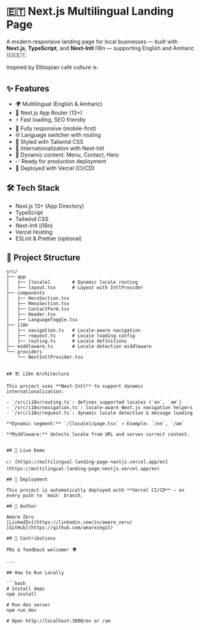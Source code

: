 # 🇪🇹 Next.js Multilingual Landing Page

A modern responsive landing page for local businesses — built with **Next.js**, **TypeScript**, and **Next-Intl** i18n — supporting English and Amharic 🇺🇸🇪🇹.

Inspired by Ethiopian café culture ☕️.

## ✨ Features

- 🌍 Multilingual (English & Amharic)
- 🚀 Next.js App Router (13+)
- ⚡ Fast loading, SEO friendly
- 📱 Fully responsive (mobile-first)
- 🌐 Language switcher with routing
- 🎨 Styled with Tailwind CSS
- 🔑 Internationalization with Next-Intl
- 📝 Dynamic content: Menu, Contact, Hero
- ✅ Ready for production deployment
- 🔄 Deployed with Vercel (CI/CD)

## 🛠️ Tech Stack

- Next.js 13+ (App Directory)
- TypeScript
- Tailwind CSS
- Next-Intl (i18n)
- Vercel Hosting
- ESLint & Prettier (optional)

## 📁 Project Structure

```text
src/
├── app
│   ├── [locale]        # Dynamic locale routing
│   ├── layout.tsx      # Layout with IntlProvider
├── components
│   ├── HeroSection.tsx
│   ├── MenuSection.tsx
│   ├── ContactForm.tsx
│   ├── Header.tsx
│   ├── LanguageToggle.tsx
├── i18n
│   ├── navigation.ts   # Locale-aware navigation
│   ├── request.ts      # Locale loading config
│   ├── routing.ts      # Locale definitions
├── middleware.ts       # Locale detection middleware
└── providers
    └── NextIntlProvider.tsx


## 🏗️ i18n Architecture

This project uses **Next-Intl** to support dynamic internationalization:

- `/src/i18n/routing.ts`: defines supported locales (`en`, `am`)
- `/src/i18n/navigation.ts`: locale-aware Next.js navigation helpers
- `/src/i18n/request.ts`: dynamic locale detection & message loading

**Dynamic segment:** `/[locale]/page.tsx` → Example: `/en`, `/am`

**Middleware:** detects locale from URL and serves correct content.


## 🚀 Live Demo

👉 [https://multilingual-landing-page-nextjs.vercel.app/en](https://multilingual-landing-page-nextjs.vercel.app/en)

## 🐳 Deployment

This project is automatically deployed with **Vercel CI/CD** — on every push to `main` branch.

## 🧑 Author

Amare Zeru  
[LinkedIn](https://linkedin.com/in/amare_zeru)  
[GitHub](https://github.com/amarezegit)

## 🤝 Contributions

PRs & feedback welcome! 🌍

---

## How to Run Locally

```bash
# Install deps
npm install

# Run dev server
npm run dev

# Open http://localhost:3000/en or /am
